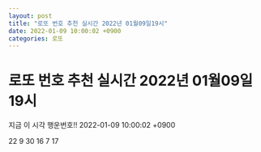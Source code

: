```yaml
---
layout: post
title: "로또 번호 추천 실시간 2022년 01월09일19시"
date: 2022-01-09 10:00:02 +0900
categories: 로또
---
```


# 로또 번호 추천 실시간 2022년 01월09일19시

지금 이 시각 행운번호!! 2022-01-09 10:00:02 +0900

 22  9  30  16  7  17 

